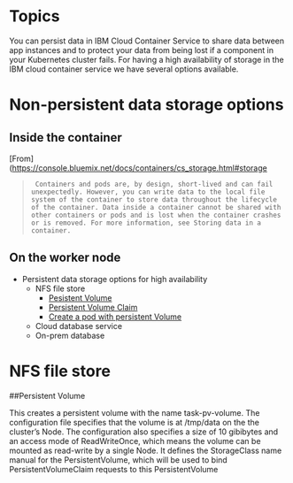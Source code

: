 Topics
=================
You can persist data in IBM Cloud Container Service to share data between app instances and to protect your data from being lost if a component in your Kubernetes cluster fails. For having a high availability of storage in the IBM cloud container service we have several options available.

# Non-persistent data storage options
## Inside the container
[From](https://console.bluemix.net/docs/containers/cs_storage.html#storage
>      Containers and pods are, by design, short-lived and can fail unexpectedly. However, you can write data to the local file system of the container to store data throughout the lifecycle of the container. Data inside a container cannot be shared with other containers or pods and is lost when the container crashes or is removed. For more information, see Storing data in a container.   
## On the worker node
    
* Persistent data storage options for high availability
    * NFS file store     
       * [Pesistent Volume](#persistent-volume)
       * [Persistent Volume Claim](#persistent-volume-claim)
       * [Create a pod with persistent Volume](#create-a-pod-with-persistent-volume)
    * Cloud database service
    * On-prem database
# NFS file store  

##Persistent Volume

This creates a persistent volume with the name task-pv-volume.
The configuration file specifies that the volume is at /tmp/data on the the cluster’s Node. The configuration also specifies a size of 10 gibibytes and an access mode of ReadWriteOnce, which means the volume can be mounted as read-write by a single Node.
It defines the StorageClass name manual for the PersistentVolume, which will be used to bind PersistentVolumeClaim requests to this PersistentVolume
